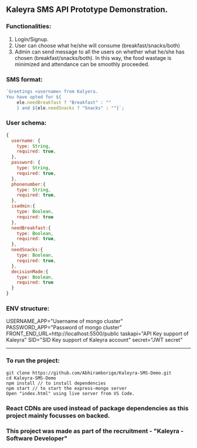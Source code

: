 ## Kaleyra SMS API Prototype Demonstration.

### Functionalities:
1. Login/Signup.
2. User can choose what he/she will consume (breakfast/snacks/both)
3. Admin can send message to all the users on whether what he/she has chosen (breakfast/snacks/both). In this way, the food wastage is minimized and attendance can be smoothly proceeded.

### SMS format:
```js
`Greetings <username> from Kalyera. 
You have opted for ${
    ele.needBreakfast ? "Breakfast" : ""
    } and ${ele.needSnacks ? "Snacks" : ""}`;
```

### User schema:
```js
{
  username: {
    type: String,
    required: true,
  },
  password: {
    type: String,
    required: true,
  },
  phonenumber:{
    type: String,
    required: true,
  },
  isadmin:{
    type: Boolean,
    required: true
  },
  needBreakfast:{
    type: Boolean,
    required: true,
  },
  needSnacks:{
    type: Boolean,
    required: true,
  },
  decisionMade:{
    type: Boolean,
    required: true
  }
}
```

### ENV structure:
USERNAME_APP="Username of mongo cluster"
PASSWORD_APP="Password of mongo cluster"
FRONT_END_URL=http://localhost:5500/public
taskapi="API Key support of Kaleyra"
SID="SID Key support of Kaleyra account"
secret="JWT secret"

***

### To run the project:
```
git clone https://github.com/Abhiramborige/Kaleyra-SMS-Demo.git
cd Kaleyra-SMS-Demo
npm install // to install dependencies
npm start // to start the express-mongo server
Open "index.html" using live server from VS Code.
```
### React CDNs are used instead of package dependencies as this project mainly focusses on backed.

### This project was made as part of the recruitment - "Kaleyra - Software Developer"